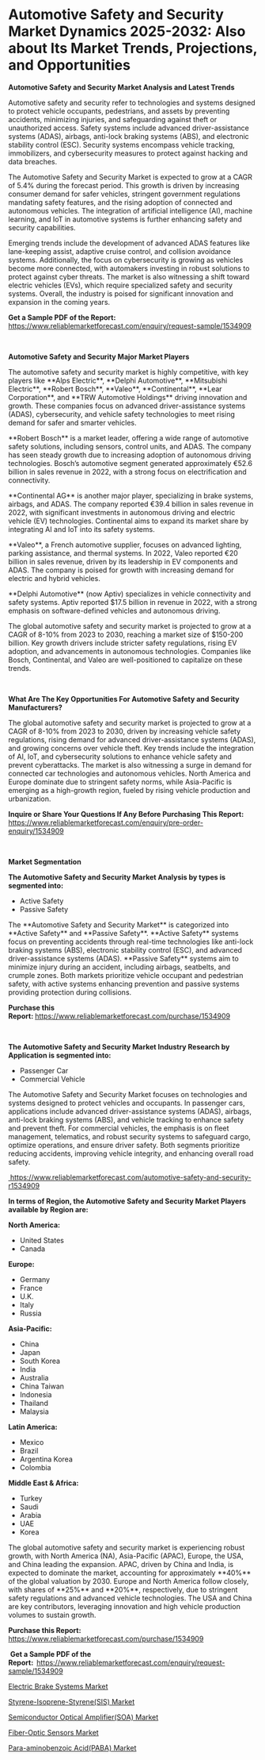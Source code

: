 <p><h1>Automotive Safety and Security Market Dynamics 2025-2032: Also about Its Market Trends, Projections, and Opportunities</h1></p><p><strong>Automotive Safety and Security Market Analysis and Latest Trends</strong></p>
<p><p>Automotive safety and security refer to technologies and systems designed to protect vehicle occupants, pedestrians, and assets by preventing accidents, minimizing injuries, and safeguarding against theft or unauthorized access. Safety systems include advanced driver-assistance systems (ADAS), airbags, anti-lock braking systems (ABS), and electronic stability control (ESC). Security systems encompass vehicle tracking, immobilizers, and cybersecurity measures to protect against hacking and data breaches.</p><p>The Automotive Safety and Security Market is expected to grow at a CAGR of 5.4% during the forecast period. This growth is driven by increasing consumer demand for safer vehicles, stringent government regulations mandating safety features, and the rising adoption of connected and autonomous vehicles. The integration of artificial intelligence (AI), machine learning, and IoT in automotive systems is further enhancing safety and security capabilities.</p><p>Emerging trends include the development of advanced ADAS features like lane-keeping assist, adaptive cruise control, and collision avoidance systems. Additionally, the focus on cybersecurity is growing as vehicles become more connected, with automakers investing in robust solutions to protect against cyber threats. The market is also witnessing a shift toward electric vehicles (EVs), which require specialized safety and security systems. Overall, the industry is poised for significant innovation and expansion in the coming years.</p></p>
<p><strong>Get a Sample PDF of the Report:&nbsp;</strong> <a href="https://www.reliablemarketforecast.com/enquiry/request-sample/1534909?utm_campaign=1834&utm_medium=2&utm_source=Github&utm_content=ia&utm_term=23012025&utm_id=automotive-safety-and-security">https://www.reliablemarketforecast.com/enquiry/request-sample/1534909</a></p>
<p>&nbsp;</p>
<p><strong>Automotive Safety and Security Major Market Players</strong></p>
<p><p>The automotive safety and security market is highly competitive, with key players like **Alps Electric**, **Delphi Automotive**, **Mitsubishi Electric**, **Robert Bosch**, **Valeo**, **Continental**, **Lear Corporation**, and **TRW Automotive Holdings** driving innovation and growth. These companies focus on advanced driver-assistance systems (ADAS), cybersecurity, and vehicle safety technologies to meet rising demand for safer and smarter vehicles.</p><p>**Robert Bosch** is a market leader, offering a wide range of automotive safety solutions, including sensors, control units, and ADAS. The company has seen steady growth due to increasing adoption of autonomous driving technologies. Bosch’s automotive segment generated approximately €52.6 billion in sales revenue in 2022, with a strong focus on electrification and connectivity.</p><p>**Continental AG** is another major player, specializing in brake systems, airbags, and ADAS. The company reported €39.4 billion in sales revenue in 2022, with significant investments in autonomous driving and electric vehicle (EV) technologies. Continental aims to expand its market share by integrating AI and IoT into its safety systems.</p><p>**Valeo**, a French automotive supplier, focuses on advanced lighting, parking assistance, and thermal systems. In 2022, Valeo reported €20 billion in sales revenue, driven by its leadership in EV components and ADAS. The company is poised for growth with increasing demand for electric and hybrid vehicles.</p><p>**Delphi Automotive** (now Aptiv) specializes in vehicle connectivity and safety systems. Aptiv reported $17.5 billion in revenue in 2022, with a strong emphasis on software-defined vehicles and autonomous driving.</p><p>The global automotive safety and security market is projected to grow at a CAGR of 8-10% from 2023 to 2030, reaching a market size of $150-200 billion. Key growth drivers include stricter safety regulations, rising EV adoption, and advancements in autonomous technologies. Companies like Bosch, Continental, and Valeo are well-positioned to capitalize on these trends.</p></p>
<p>&nbsp;</p>
<p><strong>What Are The Key Opportunities For Automotive Safety and Security Manufacturers?</strong></p>
<p><p>The global automotive safety and security market is projected to grow at a CAGR of 8-10% from 2023 to 2030, driven by increasing vehicle safety regulations, rising demand for advanced driver-assistance systems (ADAS), and growing concerns over vehicle theft. Key trends include the integration of AI, IoT, and cybersecurity solutions to enhance vehicle safety and prevent cyberattacks. The market is also witnessing a surge in demand for connected car technologies and autonomous vehicles. North America and Europe dominate due to stringent safety norms, while Asia-Pacific is emerging as a high-growth region, fueled by rising vehicle production and urbanization.</p></p>
<p><strong>Inquire or Share Your Questions If Any Before Purchasing This Report:</strong> <a href="https://www.reliablemarketforecast.com/enquiry/pre-order-enquiry/1534909?utm_campaign=1834&utm_medium=2&utm_source=Github&utm_content=ia&utm_term=23012025&utm_id=automotive-safety-and-security">https://www.reliablemarketforecast.com/enquiry/pre-order-enquiry/1534909</a></p>
<p>&nbsp;</p>
<p><strong>Market Segmentation</strong></p>
<p><strong>The Automotive Safety and Security Market Analysis by types is segmented into:</strong></p>
<p><ul><li>Active Safety</li><li>Passive Safety</li></ul></p>
<p><p>The **Automotive Safety and Security Market** is categorized into **Active Safety** and **Passive Safety**. **Active Safety** systems focus on preventing accidents through real-time technologies like anti-lock braking systems (ABS), electronic stability control (ESC), and advanced driver-assistance systems (ADAS). **Passive Safety** systems aim to minimize injury during an accident, including airbags, seatbelts, and crumple zones. Both markets prioritize vehicle occupant and pedestrian safety, with active systems enhancing prevention and passive systems providing protection during collisions.</p></p>
<p><strong>Purchase this Report:&nbsp;</strong><a href="https://www.reliablemarketforecast.com/purchase/1534909?utm_campaign=1834&utm_medium=2&utm_source=Github&utm_content=ia&utm_term=23012025&utm_id=automotive-safety-and-security">https://www.reliablemarketforecast.com/purchase/1534909</a></p>
<p>&nbsp;</p>
<p><strong>The Automotive Safety and Security Market Industry Research by Application is segmented into:</strong></p>
<p><ul><li>Passenger Car</li><li>Commercial Vehicle</li></ul></p>
<p><p>The Automotive Safety and Security Market focuses on technologies and systems designed to protect vehicles and occupants. In passenger cars, applications include advanced driver-assistance systems (ADAS), airbags, anti-lock braking systems (ABS), and vehicle tracking to enhance safety and prevent theft. For commercial vehicles, the emphasis is on fleet management, telematics, and robust security systems to safeguard cargo, optimize operations, and ensure driver safety. Both segments prioritize reducing accidents, improving vehicle integrity, and enhancing overall road safety.</p></p>
<p><a href="https://www.reliablemarketforecast.com/automotive-safety-and-security-r1534909?utm_campaign=1834&utm_medium=2&utm_source=Github&utm_content=ia&utm_term=23012025&utm_id=automotive-safety-and-security">&nbsp;https://www.reliablemarketforecast.com/automotive-safety-and-security-r1534909</a></p>
<p><strong>In terms of Region, the Automotive Safety and Security Market Players available by Region are:</strong></p>
<p>
    <p> <strong> North America: </strong>
        <ul>
            <li>United States</li>
            <li>Canada</li>
        </ul>
        </p> 
    <p> <strong> Europe: </strong>
        <ul>
            <li>Germany</li>
            <li>France</li>
            <li>U.K.</li>
            <li>Italy</li>
            <li>Russia</li>
        </ul>
        </p> 
    <p> <strong> Asia-Pacific: </strong>
        <ul>
            <li>China</li>
            <li>Japan</li>
            <li>South Korea</li>
            <li>India</li>
            <li>Australia</li>
            <li>China Taiwan</li>
            <li>Indonesia</li>
            <li>Thailand</li>
            <li>Malaysia</li>
        </ul>
        </p> 
    <p> <strong> Latin America: </strong>
        <ul>
            <li>Mexico</li>
            <li>Brazil</li>
            <li>Argentina Korea</li>
            <li>Colombia</li>
        </ul>
        </p> 
    <p> <strong> Middle East & Africa: </strong>
        <ul>
            <li>Turkey</li>
            <li>Saudi</li>
            <li>Arabia</li>
            <li>UAE</li>
            <li>Korea</li>
        </ul>
    </p>
    </p>
<p><p>The global automotive safety and security market is experiencing robust growth, with North America (NA), Asia-Pacific (APAC), Europe, the USA, and China leading the expansion. APAC, driven by China and India, is expected to dominate the market, accounting for approximately **40%** of the global valuation by 2030. Europe and North America follow closely, with shares of **25%** and **20%**, respectively, due to stringent safety regulations and advanced vehicle technologies. The USA and China are key contributors, leveraging innovation and high vehicle production volumes to sustain growth.</p></p>
<p><strong>Purchase this Report: </strong><a href="https://www.reliablemarketforecast.com/purchase/1534909?utm_campaign=1834&utm_medium=2&utm_source=Github&utm_content=ia&utm_term=23012025&utm_id=automotive-safety-and-security">https://www.reliablemarketforecast.com/purchase/1534909</a></p>
<p>&nbsp;<strong>Get a Sample PDF of the Report:&nbsp;&nbsp;</strong><a href="https://www.reliablemarketforecast.com/enquiry/request-sample/1534909?utm_campaign=1834&utm_medium=2&utm_source=Github&utm_content=ia&utm_term=23012025&utm_id=automotive-safety-and-security">https://www.reliablemarketforecast.com/enquiry/request-sample/1534909</a></p>
<p><strong></strong></p>
<p><p><a href="https://www.linkedin.com/pulse/whats-ahead-electric-brake-systems-market-analysis-2025-2032-jjbve?utm_campaign=1834&utm_medium=2&utm_source=Github&utm_content=ia&utm_term=23012025&utm_id=automotive-safety-and-security">Electric Brake Systems Market</a></p><p><a href="https://www.linkedin.com/pulse/competitive-landscape-key-trends-styrene-isoprene-styrenesis-svydf?utm_campaign=1834&utm_medium=2&utm_source=Github&utm_content=ia&utm_term=23012025&utm_id=automotive-safety-and-security">Styrene-Isoprene-Styrene(SIS) Market</a></p><p><a href="https://www.linkedin.com/pulse/semiconductor-optical-amplifiersoa-market-trends-strategic-gjyyc?utm_campaign=1834&utm_medium=2&utm_source=Github&utm_content=ia&utm_term=23012025&utm_id=automotive-safety-and-security">Semiconductor Optical Amplifier(SOA) Market</a></p><p><a href="https://www.linkedin.com/pulse/comprehensive-market-analysis-fiber-optic-sensors-trends-5ycqf?utm_campaign=1834&utm_medium=2&utm_source=Github&utm_content=ia&utm_term=23012025&utm_id=automotive-safety-and-security">Fiber-Optic Sensors Market</a></p><p><a href="https://www.linkedin.com/pulse/success-road-map-growing-para-aminobenzoic-acidpaba-jmpxc?utm_campaign=1834&utm_medium=2&utm_source=Github&utm_content=ia&utm_term=23012025&utm_id=automotive-safety-and-security">Para-aminobenzoic Acid(PABA) Market</a></p></p>
